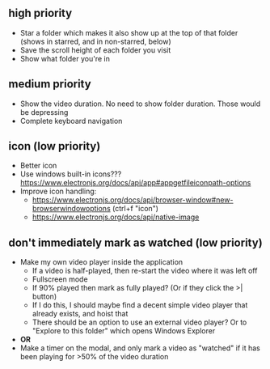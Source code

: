 ## high priority
- Star a folder which makes it also show up at the top of that folder (shows in starred, and in non-starred, below)
- Save the scroll height of each folder you visit
- Show what folder you're in

## medium priority
- Show the video duration. No need to show folder duration. Those would be depressing
- Complete keyboard navigation

## icon (low priority)

- Better icon
- Use windows built-in icons??? https://www.electronjs.org/docs/api/app#appgetfileiconpath-options
- Improve icon handling:
	- https://www.electronjs.org/docs/api/browser-window#new-browserwindowoptions (ctrl+f "icon")
	- https://www.electronjs.org/docs/api/native-image


## don't immediately mark as watched (low priority)

- Make my own video player inside the application
	- If a video is half-played, then re-start the video where it was left off
	- Fullscreen mode
	- If 90% played then mark as fully played? (Or if they click the >| button)
	- If I do this, I should maybe find a decent simple video player that already exists, and hoist that
	- There should be an option to use an external video player? Or to "Explore to this folder" which opens Windows Explorer
- **OR**
- Make a timer on the modal, and only mark a video as "watched" if it has been playing for >50% of the video duration
